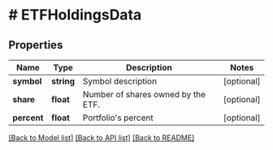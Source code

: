 # # ETFHoldingsData

## Properties

Name | Type | Description | Notes
------------ | ------------- | ------------- | -------------
**symbol** | **string** | Symbol description | [optional] 
**share** | **float** | Number of shares owned by the ETF. | [optional] 
**percent** | **float** | Portfolio&#39;s percent | [optional] 

[[Back to Model list]](../../README.md#documentation-for-models) [[Back to API list]](../../README.md#documentation-for-api-endpoints) [[Back to README]](../../README.md)


